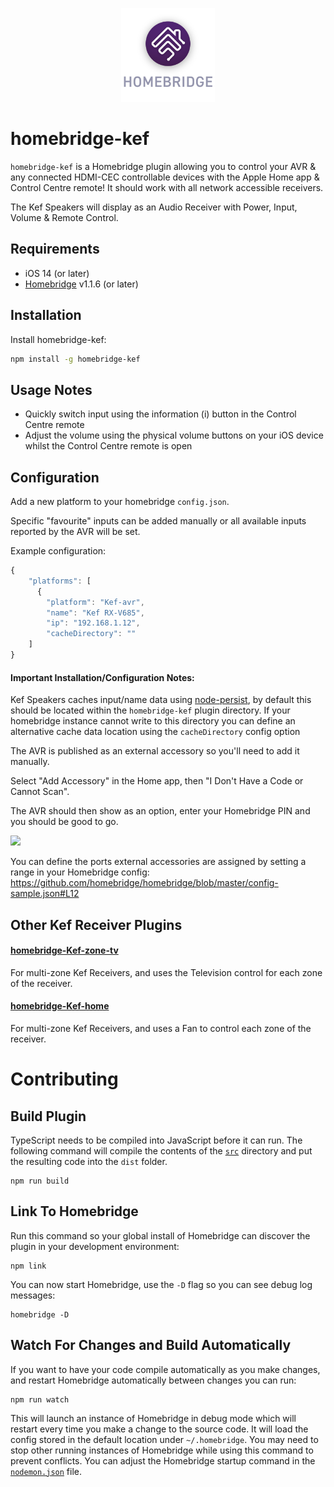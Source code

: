 
<p align="center">

<img src="https://github.com/homebridge/branding/raw/master/logos/homebridge-wordmark-logo-vertical.png" width="150">

</p>

# homebridge-kef

`homebridge-kef` is a Homebridge plugin allowing you to control your AVR & any connected HDMI-CEC controllable devices with the Apple Home app & Control Centre remote! It should work with all network accessible receivers.

The Kef Speakers will display as an Audio Receiver with Power, Input, Volume & Remote Control.

## Requirements
* iOS 14 (or later)
* [Homebridge](https://homebridge.io/) v1.1.6 (or later)

## Installation
Install homebridge-kef:
```sh
npm install -g homebridge-kef
```

## Usage Notes
* Quickly switch input using the information (i) button in the Control Centre remote
* Adjust the volume using the physical volume buttons on your iOS device whilst the Control Centre remote is open

## Configuration
Add a new platform to your homebridge `config.json`.

Specific "favourite" inputs can be added manually or all available inputs reported by the AVR will be set.

Example configuration:

```js
{
    "platforms": [
      {
        "platform": "Kef-avr",
        "name": "Kef RX-V685",
        "ip": "192.168.1.12",
        "cacheDirectory": ""
    ]
}
```

#### Important Installation/Configuration Notes:
Kef Speakers caches input/name data using [node-persist](https://github.com/simonlast/node-persist), by default this should be located within the `homebridge-kef` plugin directory. If your homebridge instance cannot write to this directory you can define an alternative cache data location using the `cacheDirectory` config option

The AVR is published as an external accessory so you'll need to add it manually.

Select "Add Accessory" in the Home app, then "I Don't Have a Code or Cannot Scan".

The AVR should then show as an option, enter your Homebridge PIN and you should be good to go.

<img src="https://user-images.githubusercontent.com/1072488/95639584-78824280-0af5-11eb-94cf-c6a8dd9793f4.png" width="320" />

You can define the ports external accessories are assigned by setting a range in your Homebridge config:
https://github.com/homebridge/homebridge/blob/master/config-sample.json#L12

## Other Kef Receiver Plugins
#### [homebridge-Kef-zone-tv](https://github.com/NorthernMan54/homebridge-Kef-zone-tv)
For multi-zone Kef Receivers, and uses the Television control for each zone of the receiver.

#### [homebridge-Kef-home](https://github.com/NorthernMan54/homebridge-Kef-home)
For multi-zone Kef Receivers, and uses a Fan to control each zone of the receiver.

# Contributing

## Build Plugin

TypeScript needs to be compiled into JavaScript before it can run. The following command will compile the contents of the [`src`](./src) directory and put the resulting code into the `dist` folder.

```
npm run build
```

## Link To Homebridge

Run this command so your global install of Homebridge can discover the plugin in your development environment:

```
npm link
```

You can now start Homebridge, use the `-D` flag so you can see debug log messages:

```
homebridge -D
```

## Watch For Changes and Build Automatically

If you want to have your code compile automatically as you make changes, and restart Homebridge automatically between changes you can run:

```
npm run watch
```

This will launch an instance of Homebridge in debug mode which will restart every time you make a change to the source code. It will load the config stored in the default location under `~/.homebridge`. You may need to stop other running instances of Homebridge while using this command to prevent conflicts. You can adjust the Homebridge startup command in the [`nodemon.json`](./nodemon.json) file.


